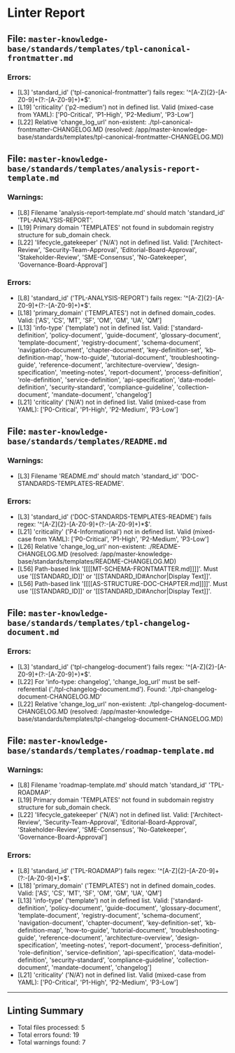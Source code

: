 # Linter Report


## File: `master-knowledge-base/standards/templates/tpl-canonical-frontmatter.md`
### Errors:
  - [L3] 'standard_id' ('tpl-canonical-frontmatter') fails regex: '^[A-Z]{2}-[A-Z0-9]+(?:-[A-Z0-9]+)*$'.
  - [L19] 'criticality' ('p2-medium') not in defined list. Valid (mixed-case from YAML): ['P0-Critical', 'P1-High', 'P2-Medium', 'P3-Low']
  - [L22] Relative 'change_log_url' non-existent: ./tpl-canonical-frontmatter-CHANGELOG.MD (resolved: /app/master-knowledge-base/standards/templates/tpl-canonical-frontmatter-CHANGELOG.MD)

## File: `master-knowledge-base/standards/templates/analysis-report-template.md`
### Warnings:
  - [L8] Filename 'analysis-report-template.md' should match 'standard_id' 'TPL-ANALYSIS-REPORT'.
  - [L19] Primary domain 'TEMPLATES' not found in subdomain registry structure for sub_domain check.
  - [L22] 'lifecycle_gatekeeper' ('N/A') not in defined list. Valid: ['Architect-Review', 'Security-Team-Approval', 'Editorial-Board-Approval', 'Stakeholder-Review', 'SME-Consensus', 'No-Gatekeeper', 'Governance-Board-Approval']
### Errors:
  - [L8] 'standard_id' ('TPL-ANALYSIS-REPORT') fails regex: '^[A-Z]{2}-[A-Z0-9]+(?:-[A-Z0-9]+)*$'.
  - [L18] 'primary_domain' ('TEMPLATES') not in defined domain_codes. Valid: ['AS', 'CS', 'MT', 'SF', 'OM', 'GM', 'UA', 'QM']
  - [L13] 'info-type' ('template') not in defined list. Valid: ['standard-definition', 'policy-document', 'guide-document', 'glossary-document', 'template-document', 'registry-document', 'schema-document', 'navigation-document', 'chapter-document', 'key-definition-set', 'kb-definition-map', 'how-to-guide', 'tutorial-document', 'troubleshooting-guide', 'reference-document', 'architecture-overview', 'design-specification', 'meeting-notes', 'report-document', 'process-definition', 'role-definition', 'service-definition', 'api-specification', 'data-model-definition', 'security-standard', 'compliance-guideline', 'collection-document', 'mandate-document', 'changelog']
  - [L21] 'criticality' ('N/A') not in defined list. Valid (mixed-case from YAML): ['P0-Critical', 'P1-High', 'P2-Medium', 'P3-Low']

## File: `master-knowledge-base/standards/templates/README.md`
### Warnings:
  - [L3] Filename 'README.md' should match 'standard_id' 'DOC-STANDARDS-TEMPLATES-README'.
### Errors:
  - [L3] 'standard_id' ('DOC-STANDARDS-TEMPLATES-README') fails regex: '^[A-Z]{2}-[A-Z0-9]+(?:-[A-Z0-9]+)*$'.
  - [L21] 'criticality' ('P4-Informational') not in defined list. Valid (mixed-case from YAML): ['P0-Critical', 'P1-High', 'P2-Medium', 'P3-Low']
  - [L26] Relative 'change_log_url' non-existent: ./README-CHANGELOG.MD (resolved: /app/master-knowledge-base/standards/templates/README-CHANGELOG.MD)
  - [L56] Path-based link '[[[[MT-SCHEMA-FRONTMATTER.md]]]]'. Must use '[[STANDARD_ID]]' or '[[STANDARD_ID#Anchor|Display Text]]'.
  - [L56] Path-based link '[[[[AS-STRUCTURE-DOC-CHAPTER.md]]]]'. Must use '[[STANDARD_ID]]' or '[[STANDARD_ID#Anchor|Display Text]]'.

## File: `master-knowledge-base/standards/templates/tpl-changelog-document.md`
### Errors:
  - [L3] 'standard_id' ('tpl-changelog-document') fails regex: '^[A-Z]{2}-[A-Z0-9]+(?:-[A-Z0-9]+)*$'.
  - [L22] For 'info-type: changelog', 'change_log_url' must be self-referential ('./tpl-changelog-document.md'). Found: './tpl-changelog-document-CHANGELOG.MD'
  - [L22] Relative 'change_log_url' non-existent: ./tpl-changelog-document-CHANGELOG.MD (resolved: /app/master-knowledge-base/standards/templates/tpl-changelog-document-CHANGELOG.MD)

## File: `master-knowledge-base/standards/templates/roadmap-template.md`
### Warnings:
  - [L8] Filename 'roadmap-template.md' should match 'standard_id' 'TPL-ROADMAP'.
  - [L19] Primary domain 'TEMPLATES' not found in subdomain registry structure for sub_domain check.
  - [L22] 'lifecycle_gatekeeper' ('N/A') not in defined list. Valid: ['Architect-Review', 'Security-Team-Approval', 'Editorial-Board-Approval', 'Stakeholder-Review', 'SME-Consensus', 'No-Gatekeeper', 'Governance-Board-Approval']
### Errors:
  - [L8] 'standard_id' ('TPL-ROADMAP') fails regex: '^[A-Z]{2}-[A-Z0-9]+(?:-[A-Z0-9]+)*$'.
  - [L18] 'primary_domain' ('TEMPLATES') not in defined domain_codes. Valid: ['AS', 'CS', 'MT', 'SF', 'OM', 'GM', 'UA', 'QM']
  - [L13] 'info-type' ('template') not in defined list. Valid: ['standard-definition', 'policy-document', 'guide-document', 'glossary-document', 'template-document', 'registry-document', 'schema-document', 'navigation-document', 'chapter-document', 'key-definition-set', 'kb-definition-map', 'how-to-guide', 'tutorial-document', 'troubleshooting-guide', 'reference-document', 'architecture-overview', 'design-specification', 'meeting-notes', 'report-document', 'process-definition', 'role-definition', 'service-definition', 'api-specification', 'data-model-definition', 'security-standard', 'compliance-guideline', 'collection-document', 'mandate-document', 'changelog']
  - [L21] 'criticality' ('N/A') not in defined list. Valid (mixed-case from YAML): ['P0-Critical', 'P1-High', 'P2-Medium', 'P3-Low']

---
## Linting Summary
- Total files processed: 5
- Total errors found: 19
- Total warnings found: 7

